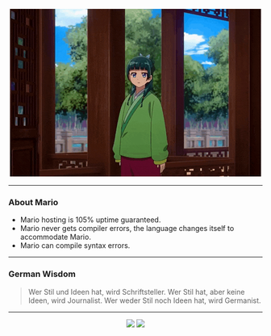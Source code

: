 <p align="center">
  <img src="assets/maomao.gif" />
</p>

---

### About Mario
- Mario hosting is 105% uptime guaranteed.
- Mario never gets compiler errors, the language changes itself to accommodate Mario.
- Mario can compile syntax errors.

---

### German Wisdom
> Wer Stil und Ideen hat, wird Schriftsteller. Wer Stil hat, aber keine Ideen, wird Journalist. Wer weder Stil noch Ideen hat, wird Germanist.

---

<p align="center">
  <a>
    <img height="180em" src="https://github-readme-stats-eight-theta.vercel.app/api?username=Torfkopp&show_icons=true&theme=dark&include_all_commits=true&count_private=true"/>
  </a>
  <a href="https://github.com/Torfkopp?tab=repositories">
    <img height="180em" src="https://github-readme-stats-eight-theta.vercel.app/api/top-langs/?username=torfkopp&layout=compact&theme=dark&langs_count=8&hide=java"/>
  </a>
</p>
